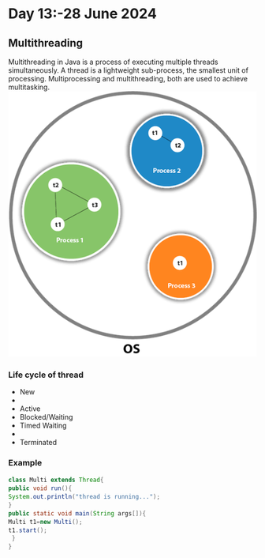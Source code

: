 # Day 13:-28 June 2024

## Multithreading
Multithreading in Java is a process of executing multiple threads simultaneously.
A thread is a lightweight sub-process, the smallest unit of processing. Multiprocessing and multithreading, both are used to achieve multitasking.
![image](images/java-multithreading.png)

### Life cycle of thread
<ul>
  <li>New<li>
  <li>Active</li>
  <li>Blocked/Waiting</li>
  <li>Timed Waiting<li>
  <li>Terminated</li>
</ul>

### Example
```java
class Multi extends Thread{  
public void run(){  
System.out.println("thread is running...");  
}  
public static void main(String args[]){  
Multi t1=new Multi();  
t1.start();  
 }  
}  
```